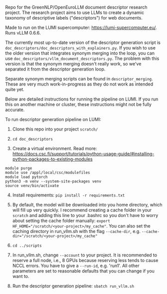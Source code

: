 Repo for the GreenNLP/OpenEuroLLM document descriptor research project.
The research project aims to use LLMs to create a dynamic taxonomy of descriptive labels ("descriptors") for web documents.

Made to run on the LUMI supercomputer: https://lumi-supercomputer.eu/.
Runs vLLM 0.6.6.

The currently most up-to-date version of the descriptor generation script is `doc_descriptors/doc_descriptors_with_explainers.py`.
If you wish to use the older version that integrates synonym merging into the loop, you can use `doc_descriptors/vllm_document_descriptors.py`. The problem with this version is that the synonym merging doesn't really work, so we've separated it from the descriptor generation loop.

Separate synonym merging scripts can be found in `descriptor_merging`. These are very much work-in-progress as they do not work as intended quite yet.

Below are detailed instructions for running the pipeline on LUMI. If you run this on another machine or cluster, these instructions might not be fully accurate.

To run descriptor generation pipeline on LUMI:

1. Clone this repo into your project `scratch/`

2. `cd doc_descriptors`

3. Create a virtual environment. Read more: https://docs.csc.fi/support/tutorials/python-usage-guide/#installing-python-packages-to-existing-modules
```
module purge
module use /appl/local/csc/modulefiles
module load pytorch
python3 -m venv --system-site-packages venv
source venv/bin/activate
```

4. Install requirements: `pip install -r requirements.txt`

5. By default, the model will be downloaded into you home directory, which will fill up very quickly. I recommend creating a cache folder in your `scratch` and adding this line to your .bashrc so you don't have to worry about setting the cache folder manually: `export HF_HOME="/scratch/<your-project>/my_cache"`. You can also set the caching directory in run_vllm.sh with the flag `--cache-dir`, e.g. `--cache-dir="/scratch/<your-project>/my_cache"`

6. `cd ../scripts`

7. In run_vllm.sh, change `--account` to your project. It is recommended to reserve a full node, i.e., 8 GPUs because reserving less tends to cause NCCL errors. You have to give a `--run-id`, e.g. 'run1'. All other parameters are set to reasonable defaults that you can change if you want to.

8. Run the descriptor generation pipeline: `sbatch run_vllm.sh`
